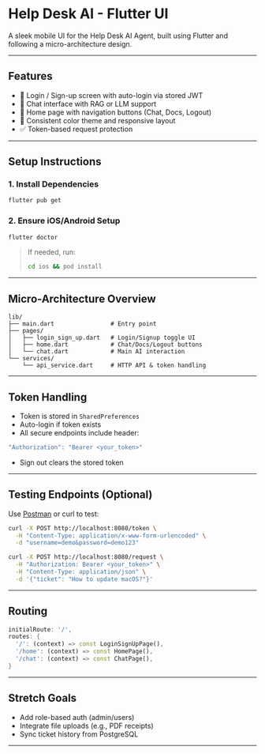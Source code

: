 # Help Desk AI - Flutter UI

A sleek mobile UI for the Help Desk AI Agent, built using Flutter and following a micro-architecture design.

---

## Features

- 🔐 Login / Sign-up screen with auto-login via stored JWT
- 💬 Chat interface with RAG or LLM support
- 🧭 Home page with navigation buttons (Chat, Docs, Logout)
- 🎨 Consistent color theme and responsive layout
- ✅ Token-based request protection

---

## Setup Instructions

### 1. Install Dependencies
```bash
flutter pub get
```

### 2. Ensure iOS/Android Setup
```bash
flutter doctor
```

> If needed, run:
> ```bash
> cd ios && pod install
> ```

---

## Micro-Architecture Overview

```
lib/
├── main.dart                # Entry point
├── pages/
│   ├── login_sign_up.dart   # Login/Signup toggle UI
│   ├── home.dart            # Chat/Docs/Logout buttons
│   └── chat.dart            # Main AI interaction
└── services/
    └── api_service.dart     # HTTP API & token handling
```

---

## Token Handling

- Token is stored in `SharedPreferences`
- Auto-login if token exists
- All secure endpoints include header:
```dart
"Authorization": "Bearer <your_token>"
```
- Sign out clears the stored token

---

## Testing Endpoints (Optional)

Use [Postman](https://www.postman.com/) or curl to test:

```bash
curl -X POST http://localhost:8080/token \
  -H "Content-Type: application/x-www-form-urlencoded" \
  -d "username=demo&password=demo123"
```

```bash
curl -X POST http://localhost:8080/request \
  -H "Authorization: Bearer <your_token>" \
  -H "Content-Type: application/json" \
  -d '{"ticket": "How to update macOS?"}'
```

---

## Routing

```dart
initialRoute: '/',
routes: {
  '/': (context) => const LoginSignUpPage(),
  '/home': (context) => const HomePage(),
  '/chat': (context) => const ChatPage(),
}
```

---

## Stretch Goals

- Add role-based auth (admin/users)
- Integrate file uploads (e.g., PDF receipts)
- Sync ticket history from PostgreSQL

---

